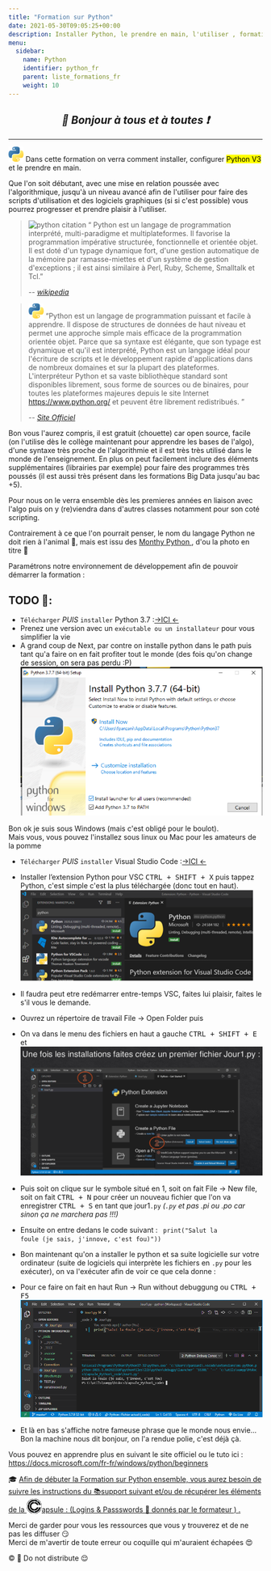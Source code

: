 ```yaml
---
title: "Formation sur Python"
date: 2021-05-30T09:05:25+00:00
description: Installer Python, le prendre en main, l'utiliser , formation algo début avancé algorithmie VSC cisual studio code
menu:
  sidebar:
    name: Python
    identifier: python_fr
    parent: liste_formations_fr
    weight: 10
---
```

*<center>:loudspeaker: Bonjour à tous et à toutes :heavy_exclamation_mark:</center>*
-
---

![icone_python](python_30.png) Dans cette formation on verra comment installer, configurer <mark>Python V3</mark> et le prendre en main.  

Que l'on soit débutant, avec une mise en relation poussée avec l'algorithmique, jusqu'à un niveau avancé afin de l'utiliser pour faire des scripts d'utilisation et des logiciels graphiques (si si c'est possible) vous pourrez progresser et prendre plaisir à l'utiliser.

> ![python citation](/images/wikipedia.png) “ Python est un langage de programmation interprété, multi-paradigme et multiplateformes. Il favorise la programmation impérative structurée, fonctionnelle et orientée objet.   
Il est doté d'un typage dynamique fort, d'une gestion automatique de la mémoire par ramasse-miettes et d'un système de gestion d'exceptions ; il est ainsi similaire à Perl, Ruby, Scheme, Smalltalk et Tcl.”
>
> -- <cite>[wikipedia <i class="fas fa-external-link-alt"></i>](https://fr.wikipedia.org/wiki/Python_(langage))</cite>

> ![site python citation](python_30.png) “Python est un langage de programmation puissant et facile à apprendre. Il dispose de structures de données de haut niveau et permet une approche simple mais efficace de la programmation orientée objet. Parce que sa syntaxe est élégante, que son typage est dynamique et qu'il est interprété, Python est un langage idéal pour l'écriture de scripts et le développement rapide d'applications dans de nombreux domaines et sur la plupart des plateformes.<br/> L'interpréteur Python et sa vaste bibliothèque standard sont disponibles librement, sous forme de sources ou de binaires, pour toutes les plateformes majeures depuis le site Internet https://www.python.org/ et peuvent être librement redistribués. ”
>
> -- <cite>[Site Officiel <i class="fas fa-external-link-alt"></i>](https://docs.python.org/fr/3/tutorial/)</cite>

Bon vous l'aurez compris, il est gratuit (chouette) car open source, facile (on l'utilise dès le collège maintenant pour apprendre les bases de l'algo), d'une syntaxe très proche de l'algorithmie et il est très très utilisé dans le monde de l'enseignement.
En plus on peut facilement inclure des éléments supplémentaires (librairies par exemple) pour faire des programmes très poussés (il est aussi très présent dans les formations Big Data jusqu'au bac +5).

Pour nous on le verra ensemble dès les premieres années en liaison avec l'algo puis on y (re)viendra dans d'autres classes notamment pour son coté scripting.

Contrairement à ce que l'on pourrait penser, le nom du langage Python ne doit rien à l'animal :snake:, mais est issu des [Monthy Python <i class="fas fa-external-link-alt"></i>](https://fr.wikipedia.org/wiki/Monty_Python), d'ou la photo en titre :tongue:

Paramétrons notre environnement de développement afin de pouvoir démarrer la formation :
## TODO  :roller_coaster:: 
- `Télécharger` *PUIS* `installer` Python 3.7 :[->ICI <i class="fas fa-external-link-alt"></i><-](https://www.python.org/downloads/release/python-370/)
 - Prenez une version avec un `exécutable ou un installateur` pour vous simplifier la vie
 - A grand coup de Next, par contre on installe python dans le path puis tant qu'a faire on en fait profiter tout le monde (des fois qu'on change de session, on sera pas perdu :P)
![install](python_install1.png)
<div class="d-sm-block  alert alert-primary text-center" role="alert"> Bon ok je suis sous Windows (mais c'est obligé pour le boulot). <br/>Mais vous, vous pouvez l'installez sous linux ou Mac pour les amateurs de la pomme </div>

- `Télécharger` *PUIS* `installer`  Visual Studio Code :[->ICI <i class="fas fa-external-link-alt"></i><-](https://code.visualstudio.com/)

- Installer l’extension Python pour VSC <kbd>CTRL + SHIFT + X</kbd> puis tappez Python, c'est simple c'est la plus téléchargée (donc tout en haut).
![install](python_install2.png)
- Il faudra peut etre redémarrer entre-temps VSC, faites lui plaisir, faites le s'il vous le demande.
- Ouvrez un répertoire de travail File -> Open Folder puis
- On va dans le menu des fichiers en haut a gauche <kbd>CTRL + SHIFT + E</kbd> et 
![install](python_install3.png)
- Puis soit on clique sur le symbole situé en 1, soit on fait File -> New file, soit on fait <kbd>CTRL + N</kbd> pour créer un nouveau fichier que l'on va enregistrer <kbd>CTRL + S</kbd> en tant que jour1`.py` *(`.py` et pas .pi ou .po car sinon ça ne marchera pas !!!)*
- Ensuite on entre dedans le code suivant : <code> print("Salut la foule (je sais, j'innove, c'est fou)"))</code>
- Bon maintenant qu'on a installer le python et sa suite logicielle sur votre ordinateur (suite de logiciels qui interprète les fichiers en `.py` pour les exécuter), on va l'exécuter afin de voir ce que cela donne : 
- Pour ce faire on fait en haut Run -> Run without debuggung ou <kbd>CTRL + F5</kbd>
![install](python_install4.png)

- Et là en bas s'affiche notre fameuse phrase que le monde nous envie... Bon la machine nous dit bonjour, on l'a rendue polie, c'est déjà çà.

Vous pouvez en apprendre plus en suivant le site officiel ou le tuto ici : https://docs.microsoft.com/fr-fr/windows/python/beginners 

<div class="d-sm-block  alert alert-success  text-left" role="alert">

:mortar_board: [Afin de débuter la Formation sur Python  ensemble, vous aurez besoin de suivre les instructions du  :books:support suivant et/ou de récupérer les éléments de la <img style="vertical-align: bottom;" src="/images/icones/w30/capsule_30.png" alt="C">apsule : (Logins  & Passswords :closed_lock_with_key: donnés par le formateur <i class="fas fa-chalkboard-teacher"></i> ) <i class="fas fa-external-link-alt"></i>.](http://franpan.free.fr/formation/_python911 "lien vers le site contenant les fichiers de la formation")

</div>

Merci de garder pour vous les ressources que vous y trouverez et de ne pas les diffuser :smirk:  
Merci de m'avertir de toute erreur ou coquille qui m'auraient échapées :heart_eyes:

:copyright: :no_entry_sign: Do not distribute    :relieved: